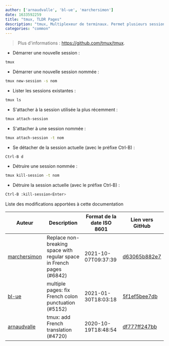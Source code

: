 ```yaml
---
author: ['arnaudvalle', 'bl-ue', 'marchersimon']
date: 1633592259
title: "tmux, TLDR Pages"
description: "tmux, Multiplexeur de terminaux. Permet plusieurs sessions avec fenêtres, panneaux, et plus encore."
categories: "common"
---
```

> Plus d'informations : <https://github.com/tmux/tmux>.

- Démarrer une nouvelle session :

```bash
tmux
```

- Démarrer une nouvelle session nommée :

```bash
tmux new-session -s nom
```

- Lister les sessions existantes :

```bash
tmux ls
```

- S'attacher à la session utilisée la plus récemment :

```bash
tmux attach-session
```

- S'attacher à une session nommée :

```bash
tmux attach-session -t nom
```

- Se détacher de la session actuelle (avec le préfixe Ctrl-B) :

```bash
Ctrl-B d
```

- Détruire une session nommée :

```bash
tmux kill-session -t nom
```

- Détruire la session actuelle (avec le préfixe Ctrl-B) :

```bash
Ctrl-B :kill-session<Enter>
```
Liste des modifications apportées à cette documentation


Auteur | Description | Format de la date ISO 8601 | Lien vers GitHub
------|-----|-----|-----
[marchersimon](mailto:50295997+marchersimon@users.noreply.github.com) | Replace non-breaking space with regular space in French pages (#6842) | 2021-10-07T09:37:39 | [d63065b882e7](https://github.com/tldr-pages/tldr/commit/d63065b882e77c3d3361e76cfa7f28bf5415832e)
[bl-ue](mailto:54780737+bl-ue@users.noreply.github.com) | multiple pages: fix French colon punctuation (#5152) | 2021-01-30T18:03:18 | [5f1ef5bee7db](https://github.com/tldr-pages/tldr/commit/5f1ef5bee7dba1b2749d25e4d0a7be22c89cf8b4)
[arnaudvalle](mailto:arnaudvalle@users.noreply.github.com) | tmux: add French translation (#4720) | 2020-10-19T18:48:54 | [df777ff247bb](https://github.com/tldr-pages/tldr/commit/df777ff247bb0b52351593512dea6805f5a0cc11)

